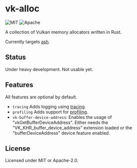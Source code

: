 # vk-alloc

![MIT](https://img.shields.io/badge/license-MIT-blue.svg)
![Apache](https://img.shields.io/badge/license-Apache-blue.svg)

A collection of Vulkan memory allocators written in Rust.

Currently targets [ash](https://github.com/MaikKlein/ash).

## Status

Under heavy development. Not usable yet.

## Features

All features are optional by default.

* `tracing` Adds logging using [tracing](https://github.com/tokio-rs/tracing).
* `profiling` Adds support for [profiling](https://github.com/aclysma/profiling).
* `vk-buffer-device-address`: Enables the usage of "vkGetBufferDeviceAddress". Either needs the
  "VK_KHR_buffer_device_address" extension loaded or the
  "bufferDeviceAddress" device feature enabled.

## License

Licensed under MIT or Apache-2.0.
